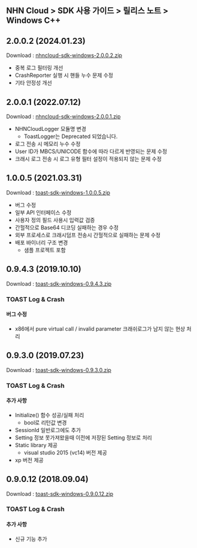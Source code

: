 ## NHN Cloud > SDK 사용 가이드 > 릴리스 노트 > Windows C++

## 2.0.0.2 (2024.01.23)
Download : [nhncloud-sdk-windows-2.0.0.2.zip](https://static.toastoven.net/toastcloud/sdk_download/toast/windows/2.0.0/nhncloud-sdk-windows-2.0.0.2.zip)
* 중복 로그 필터링 개선
* CrashReporter 실행 시 핸들 누수 문제 수정
* 기타 안정성 개선

## 2.0.0.1 (2022.07.12)
Download : [nhncloud-sdk-windows-2.0.0.1.zip](https://static.toastoven.net/toastcloud/sdk_download/toast/windows/2.0.0/nhncloud-sdk-windows-2.0.0.1.zip)
* NHNCloudLogger 모듈명 변경
	* ToastLogger는 Deprecated 되었습니다.
* 로그 전송 시 메모리 누수 수정
* User ID가 MBCS/UNICODE 함수에 따라 다르게 반영되는 문제 수정
* 크래시 로그 전송 시 로그 유형 필터 설정이 적용되지 않는 문제 수정

## 1.0.0.5 (2021.03.31)
Download : [toast-sdk-windows-1.0.0.5.zip](https://static.toastoven.net/toastcloud/sdk_download/toast/windows/1.0.0/toast-sdk-windows-1.0.0.5.zip)
* 버그 수정
* 일부 API 인터페이스 수정
* 사용자 정의 필드 사용시 입력값 검증
* 간헐적으로 Base64 디코딩 실패하는 경우 수정
* 외부 프로세스로 크래시덤프 전송시 간헐적으로 실패하는 문제 수정
* 배포 바이너리 구조 변경
	* 샘플 프로젝트 포함


## 0.9.4.3 (2019.10.10)
Download : [toast-sdk-windows-0.9.4.3.zip](https://static.toastoven.net/toastcloud/sdk_download/toast/windows/0.9.4/toast-sdk-windows-0.9.4.3.zip)

### TOAST Log & Crash

#### 버그 수정

* x86에서 pure virtual call / invalid parameter 크래쉬로그가 남지 않는 현상 처리

## 0.9.3.0 (2019.07.23)
Download : [toast-sdk-windows-0.9.3.0.zip](https://static.toastoven.net/toastcloud/sdk_download/toast/windows/0.9.3/toast-sdk-windows-0.9.3.0.zip)

### TOAST Log & Crash

#### 추가 사항

* Initialize() 함수 성공/실패 처리
	* bool로 리턴값 변경
* SessionId 일반로그에도 추가
* Setting 정보 못가져왔을때 이전에 저장된 Setting 정보로 처리
* Static library 제공
	* visual studio 2015 (vc14) 버전 제공
* xp 버전 제공

## 0.9.0.12 (2018.09.04)
Download : [toast-sdk-windows-0.9.0.12.zip](https://static.toastoven.net/toastcloud/sdk_download/toast/windows/0.9.0/toast-sdk-windows-0.9.0.12.zip)

### TOAST Log & Crash

#### 추가 사항

* 신규 기능 추가